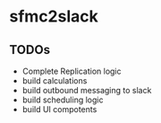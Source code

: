 # sfmc2slack

## TODOs

-   Complete Replication logic
-   build calculations
-   build outbound messaging to slack
-   build scheduling logic
-   build UI compotents
